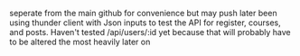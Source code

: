 seperate from the main github for convenience but may push later 
been using thunder client with Json inputs to test the API for register, courses, and posts. Haven't tested /api/users/:id yet because that will probably have to be altered the most heavily later on 
